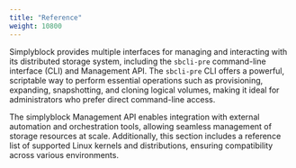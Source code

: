 ```yaml
---
title: "Reference"
weight: 10800
---
```


Simplyblock provides multiple interfaces for managing and interacting with its distributed storage system, including the
`sbcli-pre` command-line interface (CLI) and Management API. The `sbcli-pre` CLI offers a powerful, scriptable way to perform
essential operations such as provisioning, expanding, snapshotting, and cloning logical volumes, making it ideal for
administrators who prefer direct command-line access.

The simplyblock Management API enables integration with external automation and orchestration tools, allowing seamless
management of storage resources at scale. Additionally, this section includes a reference list of supported Linux
kernels and distributions, ensuring compatibility across various environments.
